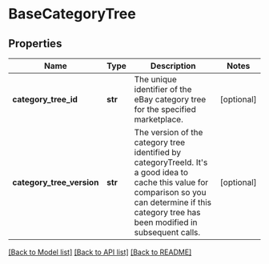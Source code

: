 # BaseCategoryTree

## Properties
Name | Type | Description | Notes
------------ | ------------- | ------------- | -------------
**category_tree_id** | **str** | The unique identifier of the eBay category tree for the specified marketplace. | [optional] 
**category_tree_version** | **str** | The version of the category tree identified by categoryTreeId. It&#39;s a good idea to cache this value for comparison so you can determine if this category tree has been modified in subsequent calls. | [optional] 

[[Back to Model list]](../README.md#documentation-for-models) [[Back to API list]](../README.md#documentation-for-api-endpoints) [[Back to README]](../README.md)


